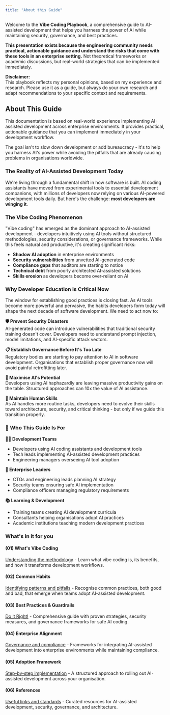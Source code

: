 ```yaml
---
title: "About this Guide"
---
```


Welcome to the **Vibe Coding Playbook**, a comprehensive guide to AI-assisted development that helps you harness the power of AI while maintaining security, governance, and best practices.

**This presentation exists because the engineering community needs practical, actionable guidance and understand the risks that come with these tools in an enterprise setting.** Not theoretical frameworks or academic discussions, but real-world strategies that can be implemented immediately.

**Disclaimer:**  
This playbook reflects my personal opinions, based on my experience and research. Please use it as a guide, but always do your own research and adapt recommendations to your specific context and requirements.

## About This Guide

This documentation is based on real-world experience implementing AI-assisted development across enterprise environments. It provides practical, actionable guidance that you can implement immediately in your development workflow.

The goal isn't to slow down development or add bureaucracy - it's to help you harness AI's power while avoiding the pitfalls that are already causing problems in organisations worldwide.

### The Reality of AI-Assisted Development Today

We're living through a fundamental shift in how software is built. AI coding assistants have moved from experimental tools to essential development companions, with millions of developers now relying on various AI-powered development tools daily. But here's the challenge: **most developers are winging it**.

### The Vibe Coding Phenomenon

"Vibe coding" has emerged as the dominant approach to AI-assisted development - developers intuitively using AI tools without structured methodologies, security considerations, or governance frameworks. While this feels natural and productive, it's creating significant risks:

- **Shadow AI adoption** in enterprise environments
- **Security vulnerabilities** from unvetted AI-generated code
- **Compliance gaps** that auditors are starting to notice
- **Technical debt** from poorly architected AI-assisted solutions
- **Skills erosion** as developers become over-reliant on AI

### Why Developer Education is Critical Now

The window for establishing good practices is closing fast. As AI tools become more powerful and pervasive, the habits developers form today will shape the next decade of software development. We need to act now to:

**🛡️ Prevent Security Disasters**  
AI-generated code can introduce vulnerabilities that traditional security training doesn't cover. Developers need to understand prompt injection, model limitations, and AI-specific attack vectors.

**📋 Establish Governance Before It's Too Late**  
Regulatory bodies are starting to pay attention to AI in software development. Organisations that establish proper governance now will avoid painful retrofitting later.

**🎯 Maximise AI's Potential**  
Developers using AI haphazardly are leaving massive productivity gains on the table. Structured approaches can 10x the value of AI assistance.

**👥 Maintain Human Skills**  
As AI handles more routine tasks, developers need to evolve their skills toward architecture, security, and critical thinking - but only if we guide this transition properly.

### 🎯 Who This Guide Is For

**👨‍💻 Development Teams**
- Developers using AI coding assistants and development tools
- Tech leads implementing AI-assisted development practices
- Engineering managers overseeing AI tool adoption

**🏢 Enterprise Leaders**
- CTOs and engineering leads planning AI strategy
- Security teams ensuring safe AI implementation
- Compliance officers managing regulatory requirements

**📚 Learning & Development**
- Training teams creating AI development curricula
- Consultants helping organisations adopt AI practices
- Academic institutions teaching modern development practices

### What's in it for you

#### **(01) What's Vibe Coding**
[Understanding the methodology](whats-vibe-coding) - Learn what vibe coding is, its benefits, and how it transforms development workflows.

#### **(02) Common Habits**
[Identifying patterns and pitfalls](common-habits) - Recognise common practices, both good and bad, that emerge when teams adopt AI-assisted development.

#### **(03) Best Practices & Guardrails**
[Do it Right!](best-practices) - Comprehensive guide with proven strategies, security measures, and governance frameworks for safe AI coding.

#### **(04) Enterprise Alignment**
[Governance and compliance](enterprise-alignment) - Frameworks for integrating AI-assisted development into enterprise environments while maintaining compliance.

#### **(05) Adoption Framework**
[Step-by-step implementation](adoption-framework) - A structured approach to rolling out AI-assisted development across your organisation.

#### **(06) References**
[Useful links and standards](references) - Curated resources for AI-assisted development, security, governance, and architecture.
